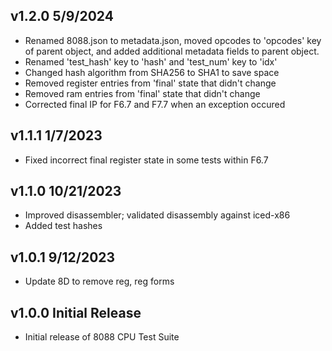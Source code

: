 ## v1.2.0 5/9/2024
 - Renamed 8088.json to metadata.json, moved opcodes to 'opcodes' key of parent object, and added additional metadata fields to parent object.
 - Renamed 'test_hash' key to 'hash' and 'test_num' key to 'idx'
 - Changed hash algorithm from SHA256 to SHA1 to save space
 - Removed register entries from 'final' state that didn't change
 - Removed ram entries from 'final' state that didn't change
 - Corrected final IP for F6.7 and F7.7 when an exception occured
 
## v1.1.1 1/7/2023
 - Fixed incorrect final register state in some tests within F6.7

## v1.1.0 10/21/2023
 - Improved disassembler; validated disassembly against iced-x86
 - Added test hashes

## v1.0.1 9/12/2023
 - Update 8D to remove reg, reg forms

## v1.0.0 Initial Release
 - Initial release of 8088 CPU Test Suite
